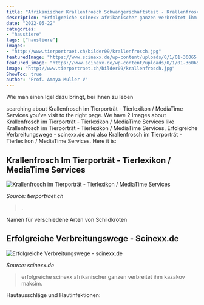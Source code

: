 ```yaml
---
title: "Afrikanischer Krallenfrosch Schwangerschaftstest - Krallenfrosch Im Tierporträt"
description: "Erfolgreiche scinexx afrikanischer ganzen verbreitet ihm kazakov maksim"
date: "2022-05-22"
categories:
- "haustiere"
tags: ["haustiere"]
images:
- "http://www.tierportraet.ch/bilder09/krallenfrosch.jpg"
featuredImage: "https://www.scinexx.de/wp-content/uploads/0/1/01-36065.jpg"
featured_image: "https://www.scinexx.de/wp-content/uploads/0/1/01-36065.jpg"
image: "http://www.tierportraet.ch/bilder09/krallenfrosch.jpg"
ShowToc: true
author: "Prof. Amaya Muller V"
---
```



Wie man einen Igel dazu bringt, bei Ihnen zu leben

	

		
searching about Krallenfrosch im Tierporträt - Tierlexikon / MediaTime Services you've visit to the right page. We have 2 Images about Krallenfrosch im Tierporträt - Tierlexikon / MediaTime Services like Krallenfrosch im Tierporträt - Tierlexikon / MediaTime Services, Erfolgreiche Verbreitungswege - scinexx.de and also Krallenfrosch im Tierporträt - Tierlexikon / MediaTime Services. Here it is:
		
    
## Krallenfrosch Im Tierporträt - Tierlexikon / MediaTime Services

<img loading=lazy src="http://www.tierportraet.ch/bilder09/krallenfrosch.jpg" onerror="this.onerror=null;this.src='https://tse4.mm.bing.net/th?id=OIP.ebz1ncLx3I4JBVhMtNpg4QHaFw&amp;pid=15.1';" alt="Krallenfrosch im Tierporträt - Tierlexikon / MediaTime Services">

_Source: tierportraet.ch_

>. 

	

Namen für verschiedene Arten von Schildkröten

    
## Erfolgreiche Verbreitungswege - Scinexx.de

<img loading=lazy src="https://www.scinexx.de/wp-content/uploads/0/1/01-36065.jpg" onerror="this.onerror=null;this.src='https://tse4.mm.bing.net/th?id=OIP.B2DyA7Rbhp2lZVJROLeFJgHaHa&amp;pid=15.1';" alt="Erfolgreiche Verbreitungswege - scinexx.de">

_Source: scinexx.de_

>erfolgreiche scinexx afrikanischer ganzen verbreitet ihm kazakov maksim. 

	

Hautausschläge und Hautinfektionen:

